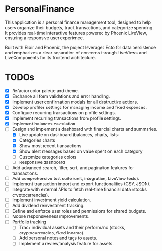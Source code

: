 # PersonalFinance

This application is a personal finance management tool, designed to help users organize their budgets, track transactions, and categorize spending. It provides real-time interactive features powered by Phoenix LiveView, ensuring a responsive user experience.

Built with Elixir and Phoenix, the project leverages Ecto for data persistence and emphasizes a clear separation of concerns through LiveViews and LiveComponents for its frontend architecture.

# TODOs

- [x] Refactor color palette and theme.
- [x] Enchance all form validations and error handling.
- [x] Implement user confirmation modals for all destructive actions.
- [x] Develop profiles settings for managing income and fixed expenses.
- [x] Configure recurring transactions on profile settings.
- [x] Implement recurring transactions from profile settings.
- [x] Implement balances calculation.
- [ ] Design and implement a dashboard with financial charts and summaries.
    - [x] Live update on dashboard (balances, charts, lists)
    - [x] Categories charts
    - [x] Show most recent transactions
    - [x] Show alert messages based on value spent on each category
    - [ ] Customize categories colors
    - [ ] Responsive dashboard
- [ ] Add advanced search, filter, sort, and pagination features for transactions.
- [ ] Add comprehensive test suite (unit, integration, LiveView tests).
- [ ] Implement transaction import and export functionalities (CSV, JSON).
- [ ] Integrate with external APIs to fetch real-time financial data (stocks, cryptocurrencies).
- [ ] Implement investment yield calculation.
- [ ] Add dividend reinvestment tracking.
- [ ] Define and enforce user roles and permissions for shared budgets.
- [ ] Mobile responsiveness improvements.
- [ ] Portfolio tracking
    - [ ] Track individual assets and their performanc (stocks, cryptocurrencies, fixed income).
    - [ ] Add personal notes and tags to assets.
    - [ ] Implement a review/analysis feature for assets.
